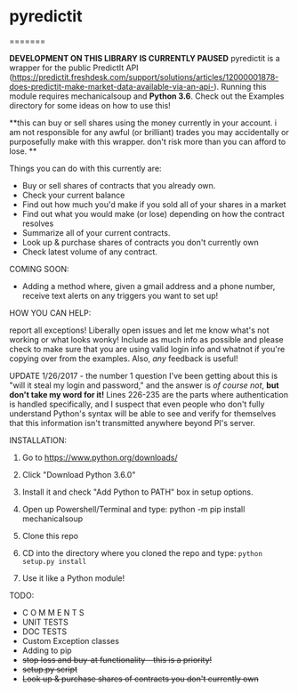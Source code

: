# pyredictit
=======

**DEVELOPMENT ON THIS LIBRARY IS CURRENTLY PAUSED** 
pyredictit is a wrapper for the public PredictIt API (https://predictit.freshdesk.com/support/solutions/articles/12000001878-does-predictit-make-market-data-available-via-an-api-).  Running this module requires mechanicalsoup and <b>Python 3.6</b>.  Check out the Examples directory for some ideas on how to use this!

**this can buy or sell shares using the money currently in your account. i am not responsible for any awful (or brilliant) trades you may accidentally or purposefully make with this wrapper. don't risk more than you can afford to lose. **

Things you can do with this currently are:
- Buy or sell shares of contracts that you already own.
- Check your current balance
- Find out how much you'd make if you sold all of your shares in a market
- Find out what you would make (or lose) depending on how the contract resolves
- Summarize all of your current contracts.
- Look up & purchase shares of contracts you don't currently own
- Check latest volume of any contract.

COMING SOON:
* Adding a method where, given a gmail address and a phone number, receive text alerts on any triggers you want to set up!

HOW YOU CAN HELP:

report all exceptions!  Liberally open issues and let me know what's not working or what looks wonky! Include as much info as possible and please check to make sure that you are using valid login info and whatnot if you're copying over from the examples.  Also, *any* feedback is useful! 

UPDATE 1/26/2017 - the number 1 question I've been getting about this is "will it steal my login and password," and the answer is *of course not*, <b>but don't take my word for it!</b> Lines 226-235 are the parts where authentication is handled specifically, and I suspect that even people who don't fully understand Python's syntax will be able to see and verify for themselves that this information isn't transmitted anywhere beyond PI's server.

INSTALLATION:

1. Go to https://www.python.org/downloads/

2. Click "Download Python 3.6.0"

3. Install it and check "Add Python to PATH"  box in setup options.

4. Open up Powershell/Terminal and type: python -m pip install mechanicalsoup

5. Clone this repo

6. CD into the directory where you cloned the repo and type:
`python setup.py install`

7. Use it like a Python module!

TODO:
* C O M M E N T S
* UNIT TESTS
* DOC TESTS
* Custom Exception classes
* Adding to pip
* <s>stop loss and buy-at functionality - this is a priority!</s>
* <s>setup.py script</s>
* <s>Look up & purchase shares of contracts you don't currently own</s>

